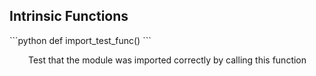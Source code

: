 




<h2>Intrinsic Functions</h2>
```python
def import_test_func()
```

<div markdown="1" style="margin-left: 30px;">

Test that the module was imported correctly by calling this function


</div>
